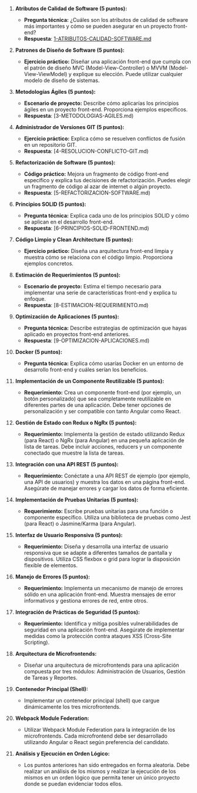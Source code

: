 1. **Atributos de Calidad de Software (5 puntos):**
   - **Pregunta técnica:** ¿Cuáles son los atributos de calidad de software más importantes y cómo se pueden asegurar en un proyecto front-end?
   - **Respuesta**: [1-ATRIBUTOS-CALIDAD-SOFTWARE.md](1-ATRIBUTOS-CALIDAD-SOFTWARE.md)

2. **Patrones de Diseño de Software (5 puntos):**
   - **Ejercicio práctico:** Diseñar una aplicación front-end que cumpla con el patrón de diseño MVC (Model-View-Controller) o MVVM (Model-View-ViewModel) y explique su elección. Puede utilizar cualquier modelo de diseño de sistemas.

3. **Metodologías Ágiles (5 puntos):**
   - **Escenario de proyecto:** Describe cómo aplicarías los principios ágiles en un proyecto front-end. Proporciona ejemplos específicos.
   - **Respuesta**: [3-METODOLOGIAS-AGILES.md)

4. **Administrador de Versiones GIT (5 puntos):**
   - **Ejercicio práctico:** Explica cómo se resuelven conflictos de fusión en un repositorio GIT.
   - **Respuesta**: [4-RESOLUCION-CONFLICTO-GIT.md)

5. **Refactorización de Software (5 puntos):**
   - **Código práctico:** Mejora un fragmento de código front-end específico y explica tus decisiones de refactorización. Puedes elegir un fragmento de código al azar de internet o algún proyecto.
   - **Respuesta**: [5-REFACTORIZACION-SOFTWARE.md)

6. **Principios SOLID (5 puntos):**
   - **Pregunta técnica:** Explica cada uno de los principios SOLID y cómo se aplican en el desarrollo front-end.
   - **Respuesta**: [6-PRINCIPIOS-SOLID-FRONTEND.md)

7. **Código Limpio y Clean Architecture (5 puntos):**
   - **Ejercicio práctico:** Diseña una arquitectura front-end limpia y muestra cómo se relaciona con el código limpio. Proporciona ejemplos concretos.

8. **Estimación de Requerimientos (5 puntos):**
   - **Escenario de proyecto:** Estima el tiempo necesario para implementar una serie de características front-end y explica tu enfoque.
   - **Respuesta**: [8-ESTIMACION-REQUERIMIENTO.md)

9. **Optimización de Aplicaciones (5 puntos):**
   - **Pregunta técnica:** Describe estrategias de optimización que hayas aplicado en proyectos front-end anteriores.
   - **Respuesta**: [9-OPTIMIZACION-APLICACIONES.md)

10. **Docker (5 puntos):**
    - **Pregunta técnica:** Explica cómo usarías Docker en un entorno de desarrollo front-end y cuáles serían los beneficios.

11. **Implementación de un Componente Reutilizable (5 puntos):**
    - **Requerimiento:** Crea un componente front-end (por ejemplo, un botón personalizado) que sea completamente reutilizable en diferentes partes de una aplicación. Debe tener opciones de personalización y ser compatible con tanto Angular como React.

12. **Gestión de Estado con Redux o NgRx (5 puntos):**
    - **Requerimiento:** Implementa la gestión de estado utilizando Redux (para React) o NgRx (para Angular) en una pequeña aplicación de lista de tareas. Debe incluir acciones, reducers y un componente conectado que muestre la lista de tareas.

13. **Integración con una API REST (5 puntos):**
    - **Requerimiento:** Conéctate a una API REST de ejemplo (por ejemplo, una API de usuarios) y muestra los datos en una página front-end. Asegúrate de manejar errores y cargar los datos de forma eficiente.

14. **Implementación de Pruebas Unitarias (5 puntos):**
    - **Requerimiento:** Escribe pruebas unitarias para una función o componente específico. Utiliza una biblioteca de pruebas como Jest (para React) o Jasmine/Karma (para Angular).

15. **Interfaz de Usuario Responsiva (5 puntos):**
    - **Requerimiento:** Diseña y desarrolla una interfaz de usuario responsiva que se adapte a diferentes tamaños de pantalla y dispositivos. Utiliza CSS flexbox o grid para lograr la disposición flexible de elementos.

16. **Manejo de Errores (5 puntos):**
    - **Requerimiento:** Implementa un mecanismo de manejo de errores sólido en una aplicación front-end. Muestra mensajes de error informativos y gestiona errores de red, entre otros.

17. **Integración de Prácticas de Seguridad (5 puntos):**
    - **Requerimiento:** Identifica y mitiga posibles vulnerabilidades de seguridad en una aplicación front-end. Asegúrate de implementar medidas como la protección contra ataques XSS (Cross-Site Scripting).

18. **Arquitectura de Microfrontends:**
    - Diseñar una arquitectura de microfrontends para una aplicación compuesta por tres módulos: Administración de Usuarios, Gestión de Tareas y Reportes.
    
19. **Contenedor Principal (Shell):**
    - Implementar un contenedor principal (shell) que cargue dinámicamente los tres microfrontends.

20. **Webpack Module Federation:**
    - Utilizar Webpack Module Federation para la integración de los microfrontends. Cada microfrontend debe ser desarrollado utilizando Angular o React según preferencia del candidato.

21. **Análisis y Ejecución en Orden Lógico:**
    - Los puntos anteriores han sido entregados en forma aleatoria. Debe realizar un análisis de los mismos y realizar la ejecución de los mismos en un orden lógico que permita tener un único proyecto donde se puedan evidenciar todos ellos.
